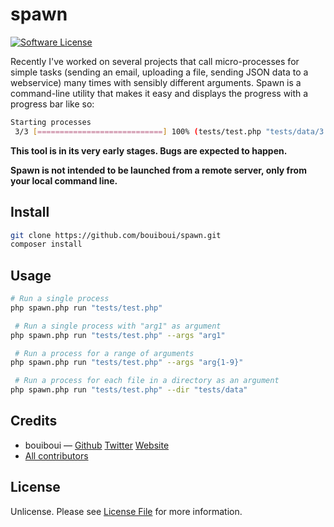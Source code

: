 # spawn

[![Software License][ico-license]](LICENSE)

Recently I've worked on several projects that call micro-processes for simple tasks (sending an email, uploading a file, sending JSON data to a webservice) many times with sensibly different arguments. Spawn is a command-line utility that makes it easy and displays the progress with a progress bar like so:

```bash
Starting processes
 3/3 [============================] 100% (tests/test.php "tests/data/3.txt")  1 sec/1 sec  1.5 MiB
```



**This tool is in its very early stages. Bugs are expected to happen.**

**Spawn is not intended to be launched from a remote server, only from your local command line.**


## Install


``` bash
git clone https://github.com/bouiboui/spawn.git
composer install
```

## Usage

``` bash
# Run a single process
php spawn.php run "tests/test.php"

 # Run a single process with "arg1" as argument
php spawn.php run "tests/test.php" --args "arg1"

 # Run a process for a range of arguments
php spawn.php run "tests/test.php" --args "arg{1-9}"

 # Run a process for each file in a directory as an argument
php spawn.php run "tests/test.php" --dir "tests/data"
```

## Credits


- bouiboui — [Github](https://github.com/bouiboui) [Twitter](https://twitter.com/j_____________n) [Website](http://cod3.net)
- [All contributors](https://github.com/bouiboui/spawn/graphs/contributors)


## License

Unlicense. Please see [License File](LICENSE) for more information.

[ico-version]: https://img.shields.io/packagist/v/:vendor/:package_name.svg?style=flat-square
[ico-license]: https://img.shields.io/badge/license-Unlicense-brightgreen.svg?style=flat-square
[ico-travis]: https://img.shields.io/travis/:vendor/:package_name/master.svg?style=flat-square
[ico-scrutinizer]: https://img.shields.io/scrutinizer/coverage/g/:vendor/:package_name.svg?style=flat-square
[ico-code-quality]: https://img.shields.io/scrutinizer/g/:vendor/:package_name.svg?style=flat-square
[ico-downloads]: https://img.shields.io/packagist/dt/:vendor/:package_name.svg?style=flat-square

[link-packagist]: https://packagist.org/packages/:vendor/:package_name
[link-travis]: https://travis-ci.org/:vendor/:package_name
[link-scrutinizer]: https://scrutinizer-ci.com/g/:vendor/:package_name/code-structure
[link-code-quality]: https://scrutinizer-ci.com/g/:vendor/:package_name
[link-downloads]: https://packagist.org/packages/:vendor/:package_name
[link-author]: https://github.com/:author_username
[link-contributors]: ../../contributors